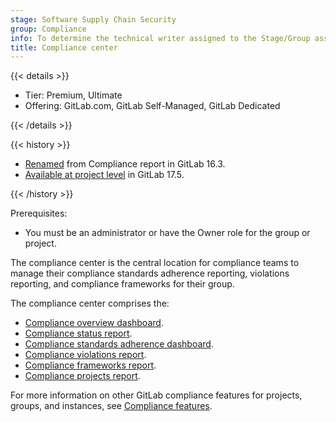 ```yaml
---
stage: Software Supply Chain Security
group: Compliance
info: To determine the technical writer assigned to the Stage/Group associated with this page, see https://handbook.gitlab.com/handbook/product/ux/technical-writing/#assignments
title: Compliance center
---
```


{{< details >}}

- Tier: Premium, Ultimate
- Offering: GitLab.com, GitLab Self-Managed, GitLab Dedicated

{{< /details >}}

{{< history >}}

- [Renamed](https://gitlab.com/gitlab-org/gitlab/-/merge_requests/122931) from Compliance report in GitLab 16.3.
- [Available at project level](https://gitlab.com/gitlab-org/gitlab/-/issues/441350) in GitLab 17.5.

{{< /history >}}

Prerequisites:

- You must be an administrator or have the Owner role for the group or project.

The compliance center is the central location for compliance teams to manage their compliance standards adherence reporting, violations reporting, and compliance frameworks for their group.

The compliance center comprises the:

- [Compliance overview dashboard](compliance_overview_dashboard.md).
- [Compliance status report](compliance_status_report.md).
- [Compliance standards adherence dashboard](compliance_standards_adherence_dashboard.md).
- [Compliance violations report](compliance_violations_report.md).
- [Compliance frameworks report](compliance_frameworks_report.md).
- [Compliance projects report](compliance_projects_report.md).

For more information on other GitLab compliance features for projects, groups, and instances, see
[Compliance features](../../../administration/compliance/compliance_features.md).
